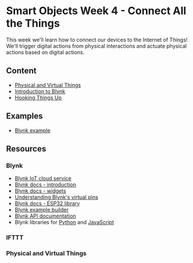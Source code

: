 
# Smart Objects Week 4 - Connect All the Things

This week we'll learn how to connect our devices to the Internet of Things!
We'll trigger digital actions from physical interactions and actuate physical actions based on digital actions.

## Content
- [Physical and Virtual Things]()
- [Introduction to Blynk]()
- [Hooking Things Up]()

## Examples 
- [Blynk example](https://github.com/BarakChamo/SVA-Smart-Objects/tree/main/w4-connect-all-the-things/1-basic-blynk_)

## Resources
### Blynk
- [Blynk IoT cloud service]()
- [Blynk docs - introduction](http://docs.blynk.cc/)
- [Blynk docs - widgets](http://docs.blynk.cc/#widgets)
- [Understanding Blynk's virtual pins](http://help.blynk.cc/en/articles/512061-what-is-virtual-pins)
- [Blynk docs - ESP32 library](http://docs.blynk.cc/#blynk-firmware)
- [Blynk example builder](https://examples.blynk.cc/?board=ESP8266&shield=ESP8266%20WiFi&example=Widgets%2FTerminal)
- [Blynk API documentation](https://blynkapi.docs.apiary.io/#reference)
- Blynk libraries for [Python](https://github.com/blynkkk/lib-python) and [JavaScript](https://github.com/vshymanskyy/blynk-library-js)

### IFTTT

### Physical and Virtual Things

### 

